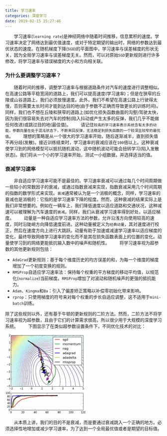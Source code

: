 ```yaml
---
title: 学习速率
categories: 深度学习
date: 2019-02-15 15:27:46
---
```

&emsp;&emsp;学习速率(`learning rate`)是神经网络中随着时间推移，信息累积的速度。学习速率决定了网络达到最优值速度，或对于特定期望的输出时，网络的参数达到最优状态的速度。在随机梯度下降(`SGD`)的平面图中，学习速率与误差梯度的形状无关，因为全局学习速率与误差梯度无关。然而，可以对原始`SGD`更新规则进行许多修改，将学习速率与错误梯度的大小和方向相关联。<!--more-->

### 为什么要调整学习速率？

&emsp;&emsp;随着时间的推移，调整学习速率与根据道路条件对汽车的速度进行调整相似。在高速公路等平稳宽阔的道路上，我们可以提高速度(学习速率)；但是在狭窄的丘陵或山谷道路上，我们必须放慢速度。此外，我们不希望在高速公路上行驶得太慢，否则需要太长时间才能到达目的地(由于参数不正确而导致更长的训练时间)。同样，我们也不想在丘陵和狭窄的道路上(如优化损失函数曲面的沟壑)驾驶太快，因为我们很容易失去对汽车的控制(陷入抖动或产生太多的反弹，我们几乎不能做任何改进)或跳过目的地(最佳值)。
&emsp;&emsp;请记住`较高的学习速率表示系统含有太多的动能，参数向量在处于混沌状态下，不断来回反弹，无法稳定到损失函数的一个较深且较窄的最优值`。
&emsp;&emsp;理想的策略是从一个很大的学习速率开始，随后逐渐减半，直到损失值不再分歧(发散)。接近训练结束时，学习速率的衰减应该在`100`倍以上。这种衰减使学习到的网络模型可以抵抗随机波动，这中随机波动可能会扭转学习(陷入发散状态)。我们将从一个小的学习速率开始，测试一小组数据，并选择适当的值。

### 衰减学习速率

&emsp;&emsp;非自适应学习速率可能不是最佳的。学习速率衰减可以通过每几个时间周期做一些较小的常数因子的衰减，或通过指数衰减来实现，指数衰减采用几个时间周期的指数的数学形式来实现。`衰减`通常被认为是一个消极的概念，同样，学习速率的衰减也是消极的：它指的是学习速率下降的程度。然而，这种衰减的结果实际上是我们非常想要的。例如在一辆车上，我们降低速度以适应道路和交通状况，这种减速可以被理解为汽车速度的`衰减`。同样，我们从衰减学习速率得到好处，以适应梯度。
&emsp;&emsp;动量是一种自适应学习速率方法的参数，允许沿浅方向使用较高的速度，同时沿陡峭方向降低速度前进。这种动量被定义为`经典动量`，其对速度进行校正，然后在速度方向上进行大跳跃。动量有助于加速或减速学习速率以适应梯度的变化，最终导致网络学习速率的变化而不是其在损失函数表面上的位置的变化。动量使学习到的网络更能抵抗输入数中的噪声和随机性。
&emsp;&emsp;将学习速率视为超参数的其他更新规则包括：

- `AdaGrad`更新规则：基于每个维度历史的均方误差的和，为每一个维度的梯度增加了一个初度变换的规则。
- `RMSProp`自适应学习速率法：保持每个权重的平方梯度的移动平均值，以规范化(`normalize`)当前梯度。`RMSProp`增加了对波动和随机噪声的更强的抵抗能力。
- `Adam`、`Kingma`和`Ba`：引入了偏差矫正策略以补偿零初始化带来影响。
- `rprop`：只使用梯度的符号来对每个权重的步长自适应调整，这不适用于`mini-batch`训练。

除了这些规则以外，还有基于牛顿的更新规则的二阶方法。然而，二阶方法不将学习速率视为超参数，且由于它们的计算需求很高，所以很少用于大规模的深度学习系统。
&emsp;&emsp;下图显示了在类似超参数设置条件下，不同优化技术的对比：

<img src="./学习速率/1.jpg" height="258" width="260">

&emsp;&emsp;从本质上讲，我们的目的不是衰减，而是要通过衰减跳入一个正确的地方。必须选择性地增加或减少学习速率，为了达到一个全局最优值或者是期望的目标值。